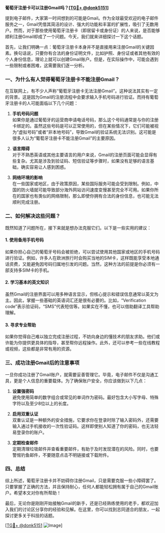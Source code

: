 **葡萄牙注册卡可以注册Gmail吗？[[TG💪+ @donk5151](https://t.me/s/donk5151)]**

提到电子邮件，大家第一时间想到的可能是Gmail。作为全球最受欢迎的电子邮件服务之一，Gmail凭借其简洁的设计、强大的功能和丰富的扩展性，吸引了无数用户。然而，对于那些使用葡萄牙注册卡（即居留卡或身份证）的人来说，是否能够顺利注册Gmail却成了一个问题。今天，我们就来详细探讨一下这个话题。

首先，让我们明确一点：葡萄牙注册卡本身并不是直接用来注册Gmail的关键因素。换句话说，只要你有合法的身份证明文件，比如护照、身份证或者其他有效的个人身份信息，理论上就可以创建Gmail账户。但是，在实际操作中，可能会遇到一些限制或者困难，这需要我们逐一分析。

### 一、为什么有人觉得葡萄牙注册卡不能注册Gmail？

在互联网上，有不少人声称“葡萄牙注册卡无法注册Gmail”。这种说法其实有一定的背景。这是因为Gmail的注册流程中会要求输入手机号码进行验证。而持有葡萄牙注册卡的人可能面临以下几个问题：

1. **手机号码问题**  
   如果你是通过葡萄牙的运营商申请电话号码，那么这个号码通常是与你的注册卡绑定的。虽然这些号码是可以正常使用的，但在某些情况下，它们可能被视为“虚拟号码”或者“非本地号码”，导致Gmail的验证系统无法识别。这可能是很多人认为“葡萄牙注册卡不能注册Gmail”的主要原因。

2. **语言障碍**  
   对于不熟悉英语或其他主要语言的用户来说，Gmail的注册页面可能会显得有些复杂。尤其是涉及到验证码、短信验证等步骤时，如果没有足够的语言基础，确实容易让人感到困惑。

3. **网络环境的影响**  
   在一些国家或地区，由于政策原因，某些国际服务可能会受到限制。例如，中国的防火墙就可能导致部分海外网站访问速度变慢甚至完全不可用。如果你所在的国家也有类似的网络限制，那么即使你拥有合法的身份信息，也可能无法顺利完成注册。

### 二、如何解决这些问题？

既然知道了问题所在，接下来就是想办法克服它们。以下是一些实用的建议：

#### 1. 使用备用手机号码
如果你担心自己的葡萄牙号码会被拒绝，可以尝试使用其他国家或地区的手机号码进行验证。例如，许多人在欧洲旅行时会购买当地的SIM卡，这样既能享受本地通话资费，又能避免因号码归属地引发的问题。当然，这种方法的前提是你必须有一部支持多SIM卡的手机。

#### 2. 学习基本的英文知识
虽然Gmail的注册界面可以用多种语言显示，但核心提示和错误信息通常以英文为主。因此，掌握一些基础的英语词汇还是很有必要的。比如，“Verification code”表示验证码，“SMS”代表短信等。如果实在不懂，也可以借助翻译工具帮助理解。

#### 3. 寻求专业帮助
如果你觉得自己难以独立完成注册过程，不妨向身边的懂技术的朋友求助。他们或许能为你提供更具体的指导，甚至帮你远程操作。此外，还可以参考一些在线教程或视频，这些都是非常有用的资源。

### 三、成功注册Gmail后的注意事项

一旦你成功注册了Gmail账户，就需要妥善管理它。毕竟，电子邮件不仅是沟通工具，更是个人信息的重要载体。为了确保账户安全，你应该做到以下几点：

1. **设置强密码**  
   避免使用简单的数字组合或常见的单词作为密码。最好包含大小写字母、特殊字符以及至少8位以上的长度。

2. **启用双重认证**  
   双重认证是一种额外的安全措施，它要求你在登录时除了输入密码外，还需要输入通过手机接收的一次性验证码。这样即使别人知道了你的密码，也无法轻易登录你的账户。

3. **定期检查邮件**  
   定期清理垃圾邮件并查看重要邮件，有助于及时发现潜在的风险。同时，也要警惕钓鱼邮件，不要随意点击不明链接或下载附件。

### 四、总结

综上所述，葡萄牙注册卡并不妨碍你注册Gmail，只是需要克服一些小障碍罢了。只要掌握了正确的方法，并且保持耐心，任何人都能轻松拥有属于自己的Gmail账户。希望本文对你有所帮助！

最后，无论你是刚刚开始接触Gmail的新手，还是已经熟练使用的老手，都欢迎加入我们的讨论区分享你的经验和见解。在这里，你可以找到志同道合的朋友，一起探讨更多关于科技的话题。

[[TG💪+ @donk5151](https://t.me/s/donk5151) ![Image](https://i.postimg.cc/rwNCRYN7/Snipaste-2025-04-30-17-27-05.png)]